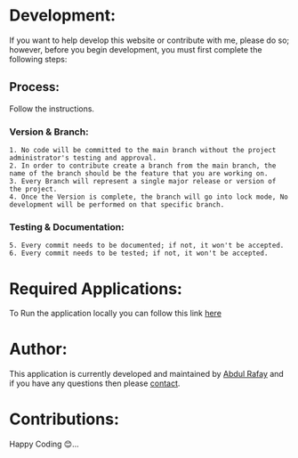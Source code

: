 # Development:
If you want to help develop this website or contribute with me, please do so; however, before you begin development, you must first complete the following steps:

## Process:
Follow the instructions.
### Version & Branch:
    1. No code will be committed to the main branch without the project administrator's testing and approval.
    2. In order to contribute create a branch from the main branch, the name of the branch should be the feature that you are working on. 
    3. Every Branch will represent a single major release or version of the project.
    4. Once the Version is complete, the branch will go into lock mode, No development will be performed on that specific branch.
### Testing & Documentation:
    5. Every commit needs to be documented; if not, it won't be accepted.
    6. Every commit needs to be tested; if not, it won't be accepted.

# Required Applications:
To Run the application locally you can follow this link [here](/Instruction/INSTALL.md)

# Author:
This application is currently developed and maintained by [Abdul Rafay](https://github.com/rafay99-epic) and if you have any questions then please [contact](mailto:99marafay@gmail.com).

# Contributions:
Happy Coding 😊...